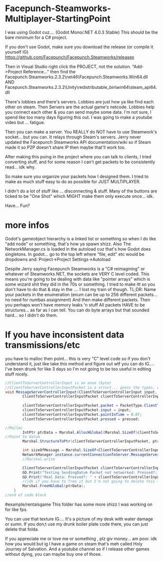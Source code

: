 # Facepunch-Steamworks-Multiplayer-StartingPoint

I was using Godot cuz.... (Godot Mono/.NET 4.0.3 Stable)
This should be the bare minimum for a C# project.

If you don't use Godot, make sure you download the release (or compile it yourself IG)
https://github.com/Facepunch/Facepunch.Steamworks/releases

Then in Visual Studio right click the PROJECT, not the solution. "Add->Project Reference..." then find the 
Facepunch.Steamworks.2.3.2\net46\Facepunch.Steamworks.Win64.dll
AND
Facepunch.Steamworks.2.3.2\Unity\redistributable_bin\win64\steam_api64.dll

There's lobbies and there's servers.
Lobbies are just how ya like find each other on steam. 
Then Servers are the actual game's netcode.
Lobbies help you connect each other & you can send maybe some data. I'm not sure, I spend like too many days figuring this out. I was going to make a youtube video but ... fatigue.

Then you can make a server. You REALLY do NOT have to use Steamwork's socket... but you can. 
It relays through Steam's servers.
Jerry never updated the Facepunch Steamworks API documentation/wiki so if Steam made it so P2P doesn't share IP then maybe that'll work too. 

After making this poing in the project where you can talk to clients, I tried converting stuff, and for some reason I can't get packets to be consistently read... idk why. 

So make sure you organize your packets how I designed them. 
I tried to make as much stuff easy to do as possible for JUST MULTIPLAYER. 

I didn't do a lot of stuff like ... disconnecting & stuff. 
Many of the buttons are ticked to be "One Shot" which MIGHT make them only execute once... idk. 

Have... Fun? 




# more infos
Godot's gameobject hierarchy is a linked list or something so when I do like "add node" or something, that's how ya spawn shizz.
Also The NetworkManager.cs is loaded in the autoload cuz that's how Godot does singletons. 
In godot... go to the top left where "file, edit" etc would be dropdowns and:
Project->Project Settings->Autoload


Despite Jerry saying Facepunch Steamworks is a "C# reimagining" or whatever of Steamworks.NET, the sockets are VERY C level coded.
This means you're going to be dealing with data like "pointer arrays" which is some wizard shit they did in the 70s or something. 
I tried to make itt so you don't have to do that & stay in the .... I lost my train of though.
TL;DR:
Name your packets in the enumeration (enum can be up to 256 different packets... no need for numbas assignment)
And then make different packets. Then you perhaps won't have memory leaks 'n stuff
All packets HAVE to be structures... as far as I can tell. 
You can do byte arrays but that sounded hard... so I didn't do them. 

# If you have inconsistent data transmissions/etc
you have to malloc then point... this is very "C" level code so if you don't understand it, just like take this method and figure out wtf you can do IG....
I've been drunk for like 3 days so I'm not going to be too useful in editing stuff nicely. 

```cs
//ClientToServerControllerInput is an enum (byte)
//ClientToServerControllerInputPacket is a struct... guess the types, cuz they're enum(byte), enum(byte), float, bool in that order as you can see by the psuedo constructor. 
void MessageServerControllerInput(ClientToServerControllerInput input, bool pressed) {
        ClientToServerControllerInputPacket clientToServerControllerInputPacket = new ClientToServerControllerInputPacket();
        
        clientToServerControllerInputPacket.packet = PacketType.ClientToServerControllerInput;
        clientToServerControllerInputPacket.input = input;
        clientToServerControllerInputPacket.pointInTime = 0.0f;
        clientToServerControllerInputPacket.pressed = pressed;

//Malloc
        IntPtr ptrData = Marshal.AllocHGlobal(Marshal.SizeOf(clientToServerControllerInputPacket));
//Point to datum
        Marshal.StructureToPtr(clientToServerControllerInputPacket, ptrData, false);//

        int sizeOfMessage = Marshal.SizeOf<ClientToServerControllerInputPacket>(clientToServerControllerInputPacket);
        NetworkManager.instance.currentConnectionToServer.MessageServerData(ptrData, sizeOfMessage);
        //Marshal.write

        ClientToServerControllerInputPacket clientToServerControllerInputPacket1 = (ClientToServerControllerInputPacket)Marshal.PtrToStructure(ptrData, typeof(ClientToServerControllerInputPacket));
        GD.Print("Testing SendingDatum Packet not networked: Pressed?: " + clientToServerControllerInputPacket1.pressed + " Button: " + clientToServerControllerInputPacket1.input.ToString() + " Packet: " + clientToServerControllerInputPacket1.packet.ToString());
        GD.Print("Real Data: Pressed?: " + clientToServerControllerInputPacket.pressed + " Button: " + clientToServerControllerInputPacket.input.ToString() + " Packet: " + clientToServerControllerInputPacket.packet.ToString());
        //idk if you have to free it but I'm not going to delete this line of code now that it's here...
        Marshal.FreeHGlobal(ptrData);
    }
//end of code block
```

#example/rentalsgame
This folder has some more shizz I was working on for like fps. 

You can use that texture IG.... It's a picture of my desk with water damage or sumn. 
If you don;t use my drunk boiler plate code there, you can just delete that folda. 

If you appreciate me or love me or something , plz giv money... am poor. idk how you would but ig I have a game on steam that's meh called Holy Journey of Salvation. And a youtube channel so if I release other games without dying, you can maybe buy one of those. 
